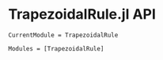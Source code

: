 # TrapezoidalRule.jl API

```@meta
CurrentModule = TrapezoidalRule
```

```@autodocs
Modules = [TrapezoidalRule]
```
